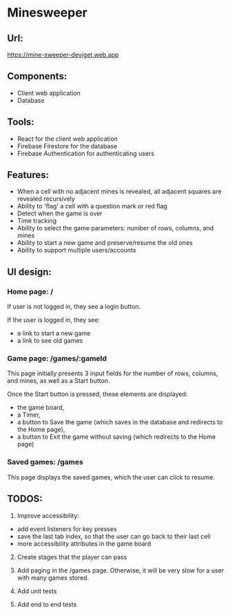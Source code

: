 # Minesweeper

## Url:

https://mine-sweeper-deviget.web.app

## Components:

- Client web application
- Database

## Tools:

- React for the client web application
- Firebase Firestore for the database
- Firebase Authentication for authenticating users

## Features:

* When a cell with no adjacent mines is revealed, all adjacent squares are revealed recursively
* Ability to 'flag' a cell with a question mark or red flag
* Detect when the game is over
* Time tracking
* Ability to select the game parameters: number of rows, columns, and mines
* Ability to start a new game and preserve/resume the old ones
* Ability to support multiple users/accounts

## UI design:

### Home page: /

If user is not logged in, they see a login button.

If the user is logged in, they see:
- a link to start a new game
- a link to see old games

### Game page: /games/:gameId

This page initially presents 3 input fields for the number of rows, columns, and mines, as well as a Start button.

Once the Start button is pressed, these elements are displayed:
- the game board,
- a Timer,
- a button to Save the game (which saves in the database and redirects to the Home page),
- a button to Exit the game without saving (which redirects to the Home page)

### Saved games: /games

This page displays the saved games, which the user can click to resume.

## TODOS:

1. Improve accessibility:

- add event listeners for key presses
- save the last tab index, so that the user can go back to their last cell
- more accessibility attributes in the game board

2. Create stages that the player can pass

3. Add paging in the /games page. Otherwise, it will be very slow for a user with many games stored.

4. Add unit tests

5. Add end to end tests